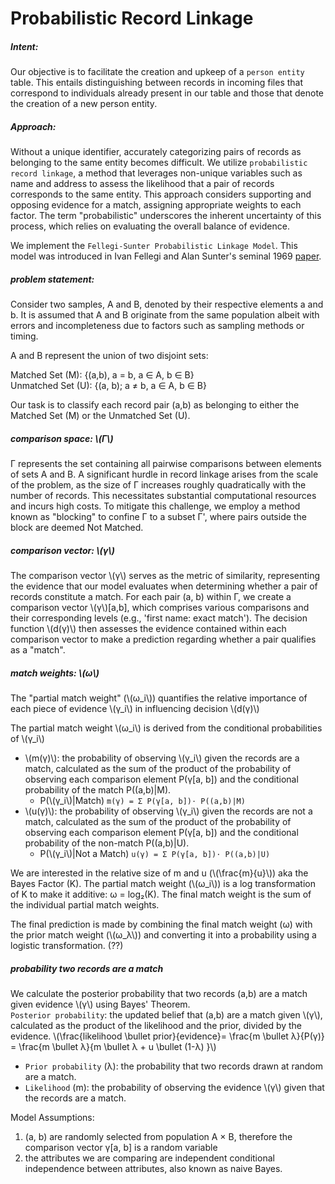 # Probabilistic Record Linkage

##### Intent: 

Our objective is to facilitate the creation and upkeep of a `person entity` table. This entails distinguishing between records in incoming files that correspond to individuals already present in our table and those that denote the creation of a new person entity.

##### Approach:

Without a unique identifier, accurately categorizing pairs of records as belonging to the same entity becomes difficult. We utilize `probabilistic record linkage`, a method that leverages non-unique variables such as name and address to assess the likelihood that a pair of records corresponds to the same entity. This approach considers supporting and opposing evidence for a match, assigning appropriate weights to each factor. The term "probabilistic" underscores the inherent uncertainty of this process, which relies on evaluating the overall balance of evidence.</br>

We implement the `Fellegi-Sunter Probabilistic Linkage Model`. This model was introduced in Ivan Fellegi and Alan Sunter's seminal 1969 [paper](https://courses.cs.washington.edu/courses/cse590q/04au/papers/Felligi69.pdf).



##### problem statement:  
Consider two samples, A and B, denoted by their respective elements a and b. It is assumed that A and B originate from the same population albeit with errors and incompleteness due to factors such as sampling methods or timing.

A and B represent the union of two disjoint sets:

Matched Set (M): {(a,b), a = b, a ∈ A, b ∈ B}</br>
Unmatched Set (U): {(a, b); a ≠ b, a ∈ A, b ∈ B}

Our task is to classify each record pair (a,b) as belonging to either the Matched Set (M) or the Unmatched Set (U).



##### comparison space: \\(Γ\\)
Γ represents the set containing all pairwise comparisons between elements of sets A and B. A significant hurdle in record linkage arises from the scale of the problem, as the size of Γ increases roughly quadratically with the number of records. This necessitates substantial computational resources and incurs high costs. To mitigate this challenge, we employ a method known as "blocking" to confine Γ to a subset Γ', where pairs outside the block are deemed Not Matched.

##### comparison vector: \\(γ\\)
The comparison vector \\(γ\\) serves as the metric of similarity, representing the evidence that our model evaluates when determining whether a pair of records constitute a match. For each pair (a, b) within Γ, we create a comparison vector \\(γ\\)[a,b], which comprises various comparisons and their corresponding levels (e.g., 'first name: exact match'). The decision function \\(d(γ)\\) then assesses the evidence contained within each comparison vector to make a prediction regarding whether a pair qualifies as a "match".

##### match weights: \\(ω\\)
The "partial match weight" (\\(ω_i\\)) quantifies the relative importance of each piece of evidence \\(γ_i\\) in influencing decision \\(d(γ)\\)

The partial match weight \\(ω_i\\) is derived from the conditional probabilities of \\(γ_i\\)
* \\(m(γ)\\): the probability of observing \\(γ_i\\) given the records are a match, calculated as the sum of the product of the probability of observing each comparison element P(γ[a, b]) and the conditional probability of the match P((a,b)|M). 
  * P(\\(γ_i\\)|Match) `m(γ) = Σ P(γ[a, b])⋅ P((a,b)|M)`
* \\(u(γ)\\): the probability of observing \\(γ_i\\) given the records are not a match, calculated as the sum of the product of the probability of observing each comparison element P(γ[a, b]) and the conditional probability of the non-match P((a,b)|U).
  * P(\\(γ_i\\)|Not a Match) `u(γ) = Σ P(γ[a, b])⋅ P((a,b)|U)`

We are interested in the relative size of m and u (\\(\frac{m}{u}\\)) aka the Bayes Factor (K). The partial match weight (\\(ω_i\\)) is a log transformation of K to make it additive: ω = log₂(K). The final match weight is the sum of the individual partial match weights.


The final prediction is made by combining the final match weight (ω) with the prior match weight (\\(ω_λ\\)) and converting it into a probability using a logistic transformation. (??)
##### probability two records are a match
We calculate the posterior probability that two records (a,b) are a match given evidence \\(γ\\) using Bayes' Theorem.</br>
`Posterior probability`: the updated belief that (a,b) are a match given \\(γ\\), calculated as the product of the likelihood and the prior, divided by the evidence.
\\(\frac{likelihood \bullet prior}{evidence}= \frac{m \bullet λ}{P(γ)} = \frac{m \bullet λ}{m \bullet λ + u \bullet (1-λ) }\\)
* `Prior probability` (λ): the probability that two records drawn at random are a match.
* `Likelihood` (m): the probability of observing the evidence \\(γ\\) given that the records are a match.





Model Assumptions:
1. (a, b) are randomly selected from population A × B, therefore the comparison vector γ[a, b] is a random variable
2. the attributes we are comparing are independent conditional independence between attributes, also known as naive Bayes.
